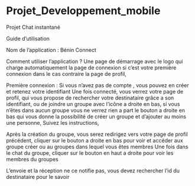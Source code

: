 # Projet_Developpement_mobile

Projet Chat instantané

Guide d’utilisation

Nom de l’application : Bénin Connect

Comment utiliser l’application ?
Une page de démarrage avec le logo qui charge automatiquement la page de connexion si c’est votre première connexion dans le cas contraire la page de profil,

Première connexion :
 Si  vous n’avez pas de compte , vous pouvez en créer et retenez votre identifiant
 Une fois connecté, vous verrez votre  page de profil, qui vous propose de rechercher votre destinataire grâce a son identifiant,
ou de joindre un groupe avec l’icône a droite en bas, 
si vous n’êtes  dans aucun groupe vous ne verrez rien a part le bouton a droite en bas qui vous donne la possibilité de créer un groupe et d’ajouter au moins une personne, Suivez les instructions,

Après la création du groupe, vous serez redirigez vers votre page de profil précédent, cliquer sur le bouton a droite en bas pour voir et accéder aux groupe créer ou au groupes dans lequel vous êtes membres
Une fois dans le chat du groupe, cliquer sur le bouton en haut a droite pour voir les membres du groupes 


L’envoie et la réception  ne ce notifie pas, vous devez rechercher l’id du destinataire pour le savoir
